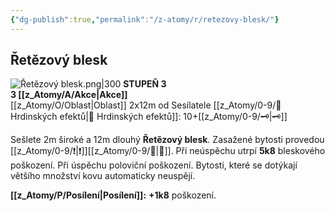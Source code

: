 ```yaml
---
{"dg-publish":true,"permalink":"/z-atomy/r/retezovy-blesk/"}
---
```


## Řetězový blesk
![Řetězový blesk.png|300](/img/user/z_img/%C5%98et%C4%9Bzov%C3%BD%20blesk.png)
**STUPEŇ 3**  
**3 [[z_Atomy/A/Akce\|Akce]]**  
[[z_Atomy/O/Oblast\|Oblast]] 2x12m od Sesílatele
[[z_Atomy/0-9/📶 Hrdinských efektů\|📶 Hrdinských efektů]]: 10+[[z_Atomy/0-9/🗝\|🗝]]

Sešlete 2m široké a 12m dlouhý **Řetězový blesk**.
Zasažené bytosti provedou [[z_Atomy/0-9/❗\|❗]][[z_Atomy/0-9/🎯\|🎯]].
Při neúspěchu utrpí **5k8** bleskového poškození.
Při úspěchu poloviční poškození.
Bytosti, které se dotýkají většího množství kovu automaticky neuspějí.

**[[z_Atomy/P/Posílení\|Posílení]]:** **+1k8** poškození.